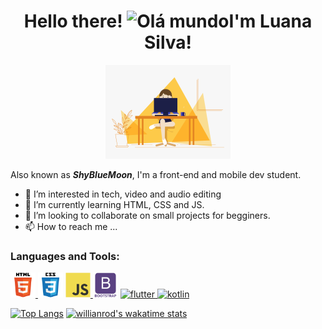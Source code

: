 
<h1 style="text-align:center"> Hello there! <img src="http://static.skaip.org/img/emoticons/180x180/f6fcff/vulcansalute.gif" alt="Olá mundo" width="30px">I'm Luana Silva!</h1>





<p align="center">
  <a href="https://dribbble.com/daniserpa/" target="_blank"> <img src="https://raw.githubusercontent.com/ShyBlueMoon/ShyBlueMoon/main/hi_girl.gif" alt="Image by Daniela Serpa" width="200"/></a>



<p> Also known as <b><em>ShyBlueMoon</em></b>, I'm a front-end and mobile dev student.</p>

<p>
<ul>
  <li> 👀 I’m interested in tech, video and audio editing</li>
  <li> 🌱 I’m currently learning HTML, CSS and JS.</li>
  <li>💞️ I’m looking to collaborate on small projects for begginers.</li>
  <li>📫 How to reach me ...</li>
</ul>
</p>


<h3><b>Languages and Tools:</b></h3>
<p align="left">
  <a href="https://www.w3.org/html/" target="_blank"> <img src="https://raw.githubusercontent.com/devicons/devicon/master/icons/html5/html5-original-wordmark.svg" alt="html5" width="40" height="40"/> </a>
  <a href="https://www.w3schools.com/css/" target="_blank"> <img src="https://raw.githubusercontent.com/devicons/devicon/master/icons/css3/css3-original-wordmark.svg" alt="css3" width="40" height="40"/></a>
  <a href="https://developer.mozilla.org/en-US/docs/Web/JavaScript" target="_blank"> <img src="https://raw.githubusercontent.com/devicons/devicon/master/icons/javascript/javascript-original.svg" alt="javascript" width="40" height="40"/> </a>
  <a href="https://getbootstrap.com" target="_blank"> <img src="https://raw.githubusercontent.com/devicons/devicon/master/icons/bootstrap/bootstrap-plain-wordmark.svg" alt="bootstrap" width="40" height="40"/></a>
  <a href="https://flutter.dev" target="_blank"> <img src="https://www.vectorlogo.zone/logos/flutterio/flutterio-icon.svg" alt="flutter" width="40" height="40"/> </a>
  <a href="https://kotlinlang.org" target="_blank"> <img src="https://www.vectorlogo.zone/logos/kotlinlang/kotlinlang-icon.svg" alt="kotlin" width="40" height="40"/> </a>
</p>


[![Top Langs](https://github-readme-stats.vercel.app/api/top-langs/?username=shybluemoon&layout=compact&theme=kacho_ga)](https://github.com/anuraghazra/github-readme-stats)
[![willianrod's wakatime stats](https://github-readme-stats.vercel.app/api/wakatime?username=ShyBlueMoon&layout=compact&theme=kacho_ga)](https://github.com/anuraghazra/github-readme-stats)

<!---
ShyBlueMoon/ShyBlueMoon is a ✨ special ✨ repository because its `README.md` (this file) appears on your GitHub profile.
You can click the Preview link to take a look at your changes.
--->
